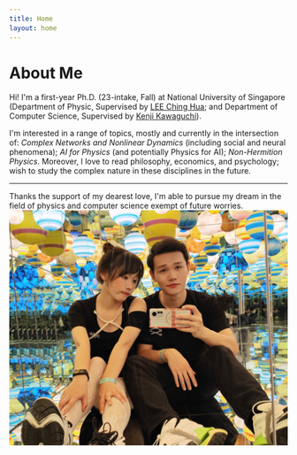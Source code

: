 ```yaml
---
title: Home
layout: home
---
```


# About Me

Hi! I'm a first-year Ph.D. (23-intake, Fall) at National University of Singapore (Department of Physic, Supervised by [LEE Ching Hua]; and Department of Computer Science, Supervised by [Kenji Kawaguchi]).

I'm interested in a range of topics, mostly and currently in the intersection of: *Complex Networks and Nonlinear Dynamics* (including social and neural phenomena); *AI for Physics* (and potentially Physics for AI); *Non-Hermition Physics*. Moreover, I love to read philosophy, economics, and psychology; wish to study the complex nature in these disciplines in the future.

----
Thanks the support of my dearest love, I'm able to pursue my dream in the field of physics and computer science exempt of future worries.
![Thanks the support of my dearest love](./assets/img/yzz.jpg)

[LEE Ching Hua]: https://www.physics.nus.edu.sg/faculty/lee-ching-hua/
[Kenji Kawaguchi]: https://ml.comp.nus.edu.sg/kawaguchi

<!-- ---
title: Publications
layout: Page
---

---
title: Resume
layout: Page
--- -->
